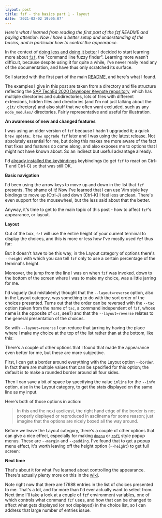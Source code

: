 ```yaml
---
layout: post
title: fzf - the basics part 1 - layout
date: '2021-02-02 19:05:07'
---
```


_Here's what I learned from reading the first part of the fzf README and paying attention. Now I have a better setup and understanding of the basics, and in particular how to control the appearance._

In the context of [doing less and doing it better](https://qmacro.org/2021/02/01/do-less-and-do-it-better/) I decided to start learning more about [`fzf`](https://github.com/junegunn/fzf), the "command line fuzzy finder". Learning more wasn't difficult, because despite using it for quite a while, I've never really read any of the documentation, and have thus only scratched its surface.

So I started with the first part of the main [README](https://github.com/junegunn/fzf/blob/master/README.md), and here's what I found.

The examples I give in this post are taken from a directory and file structure reflecting the [SAP TechEd 2020 Developer Keynote repository](https://github.com/SAP-samples/teched2020-developer-keynote), which has multiple directories and subdirectories, lots of files with different extensions, hidden files and directories (and I'm not just talking about the `.git/` directory) and also stuff that we often want excluded, such as any `node_modules/` directories. Fairly representative and useful for illustration.

**An awareness of new and changed features**

I was using an older version of `fzf` because I hadn't upgraded it; a quick `brew update; brew upgrade fzf` later and I was using the [latest release](https://github.com/junegunn/fzf/releases/tag/0.25.0). Not absolutely essential for me, but doing this makes me more aware of the fact that fixes and features do come along, and also exposes me to options that I might not have known about. So an indirect but useful advantage already.

I'd [already installed the keybindings](https://github.com/qmacro/dotfiles/commit/68f3c40a76ddd2d8c5c08463855a59ed0e6d7c74#diff-53370cdb3bc79473f0579d40685f8516cc93a2c60b4382e60cb94c09d0c2bfc2R1) keybindings (to get `fzf` to react on Ctrl-T and Ctrl-C) so that was still OK.

**Basic navigation**

I'd been using the arrow keys to move up and down in the list that `fzf` presents. The shame of it! Now I've learned that I can use Vim style key bindings to move up (Ctrl-J) and down (Ctrl-K) I feel less unclean. There's even support for the mousewheel, but the less said about that the better.

Anyway, it's time to get to the main topic of this post - how to affect `fzf`'s appearance, or layout.

**Layout**

Out of the box, `fzf` will use the entire height of your current terminal to display the choices, and this is more or less how I've mostly used `fzf` thus far:

<script id="asciicast-388791" src="https://asciinema.org/a/388791.js" async></script>

But it doesn't have to be this way; in the Layout category of options there's `--height` with which you can tell `fzf` only to use a certain percentage of the terminal's height.

<script id="asciicast-388792" src="https://asciinema.org/a/388792.js" async></script>

Moreover, the jump from the line I was on when `fzf` was invoked, down to the bottom of the screen where I was to make my choice, was a little jarring for me.

I'd vaguely (but mistakenly) thought that the `--layout=reverse` option, also in the Layout category, was something to do with the sort order of the choices presented. Turns out that the order can be reversed with the `--tac` option (taken from the name of `tac`, a command independent of `fzf`, whose name is the opposite of `cat`, see?) and that the `--layout=reverse` relates to the general presentation of the choices.

So with `--layout=reverse` I can reduce that jarring by having the place where I make my choice at the top of the list rather than at the bottom, like this:

<script id="asciicast-388795" src="https://asciinema.org/a/388795.js" async></script>

There's a couple of other options that I found that made the appearance even better for me, but these are more subjective.

First, I can get a border around everything with the Layout option `--border`. In fact there are multiple values that can be specified for this option; the default is to make a rounded border around all four sides.

Then I can save a bit of space by specifying the value `inline` for the `--info` option, also in the Layout category, to get the stats displayed on the same line as my input.

Here's both of those options in action:

<script id="asciicast-388802" src="https://asciinema.org/a/388802.js" async></script>

> In this and the next asciicast, the right hand edge of the border is not properly displayed or reproduced in asciinema for some reason; just imagine that the options are nicely boxed all the way around.

Before we leave the Layout category, there's a couple of other options that can give a nice effect, especially for making [`dmenu`](https://tools.suckless.org/dmenu/) or [`rofi`](https://github.com/davatorium/rofi) style popup menus. These are `--margin` and `--padding`. I've found that to get a popup menu effect, it's worth leaving off the height option (`--height`) to get full screen:

<script id="asciicast-388803" src="https://asciinema.org/a/388803.js" async></script>

**Next time**

That's about it for what I've learned about controlling the appearance. There's actually plenty more on this in the [wiki](https://github.com/junegunn/fzf/wiki).

Note right now that there are 17688 entries in the list of choices presented to me. That's a lot, and far more than I'd ever actually want to select from. Next time I'll take a look at a couple of `fzf` environment variables, one of which controls what command `fzf` uses, and how that can be changed to affect what gets displayed (or not displayed) in the choice list, so I can address that large number of entries issue.
